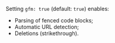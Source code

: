 Setting `gfm: true` (default: `true`) enables:

- Parsing of fenced code blocks;
- Automatic URL detection;
- Deletions (strikethrough).
